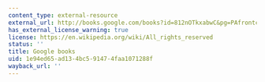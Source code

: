 ```yaml
---
content_type: external-resource
external_url: http://books.google.com/books?id=812nOTkxabwC&pg=PAfrontcover#v=onepage
has_external_license_warning: true
license: https://en.wikipedia.org/wiki/All_rights_reserved
status: ''
title: Google books
uid: 1e94ed65-ad13-4bc5-9147-4faa1071288f
wayback_url: ''
---
```

